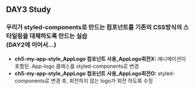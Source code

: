 ## DAY3 Study
### 우리가 styled-components로 만드는 컴포넌트를 기존의 CSS방식의 스타일링을 대체하도록 만드는 실습<br/>(DAY2에 이어서...)

* **ch5-my-app-style_AppLogo 컴포넌트 사용_AppLogo회전X:** 애니메이션이 포함된 .App-logo 클래스를 styled-components로 변경
* **ch5-my-app-style_AppLogo 컴포넌트 사용_AppLogo회전O:** styled-components로 변경 후, 회전하지 않는 logo가 회전 하도록 수정
